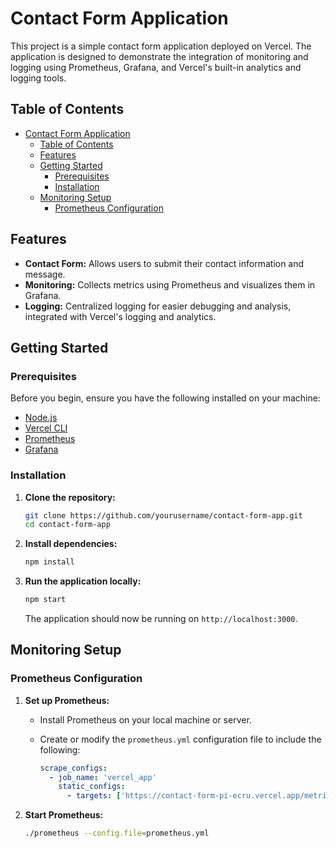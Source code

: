 # Contact Form Application

This project is a simple contact form application deployed on Vercel. The application is designed to demonstrate the integration of monitoring and logging using Prometheus, Grafana, and Vercel's built-in analytics and logging tools.

## Table of Contents

- [Contact Form Application](#contact-form-application)
  - [Table of Contents](#table-of-contents)
  - [Features](#features)
  - [Getting Started](#getting-started)
    - [Prerequisites](#prerequisites)
    - [Installation](#installation)
  - [Monitoring Setup](#monitoring-setup)
    - [Prometheus Configuration](#prometheus-configuration)

## Features

- **Contact Form:** Allows users to submit their contact information and message.
- **Monitoring:** Collects metrics using Prometheus and visualizes them in Grafana.
- **Logging:** Centralized logging for easier debugging and analysis, integrated with Vercel's logging and analytics.

## Getting Started

### Prerequisites

Before you begin, ensure you have the following installed on your machine:

- [Node.js](https://nodejs.org/en/download/)
- [Vercel CLI](https://vercel.com/docs/cli)
- [Prometheus](https://prometheus.io/download/)
- [Grafana](https://grafana.com/grafana/download)

### Installation

1. **Clone the repository:**

    ```bash
    git clone https://github.com/yourusername/contact-form-app.git
    cd contact-form-app
    ```

2. **Install dependencies:**

    ```bash
    npm install
    ```

3. **Run the application locally:**

    ```bash
    npm start
    ```

    The application should now be running on `http://localhost:3000`.

## Monitoring Setup

### Prometheus Configuration

1. **Set up Prometheus:**

   - Install Prometheus on your local machine or server.
   - Create or modify the `prometheus.yml` configuration file to include the following:

     ```yaml
     scrape_configs:
       - job_name: 'vercel_app'
         static_configs:
           - targets: ['https://contact-form-pi-ecru.vercel.app/metrics']
     ```

2. **Start Prometheus:**

   ```bash
   ./prometheus --config.file=prometheus.yml
